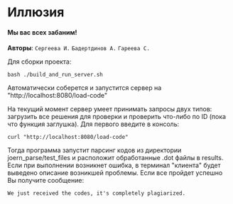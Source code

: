 # Иллюзия

#### Мы вас всех забаним!

**Авторы**: `Сергеева И.` `Бадертдинов А.` `Гареева С.`

Для сборки проекта:
```
bash ./build_and_run_server.sh
```

Автоматически соберется и запустится сервер на "http://localhost:8080/load-code"

На текущий момент сервер умеет принимать запросы двух типов: загрузить все решения для проверки и проверить что-либо по ID (пока что функция заглушка). Для первого введите в консоль:
```
curl "http://localhost:8080/load-code"
```
Тогда программа запустит парсинг кодов из директории joern_parse/test_files и расположит обработанные .dot файлы в results. Если при выполнении возникнет ошибка, в терминал "клиента" будет выведено описание возникшей проблемы. Если все пройдет успешно Вы получите сообщение:
```
We just received the codes, it's completely plagiarized.
```